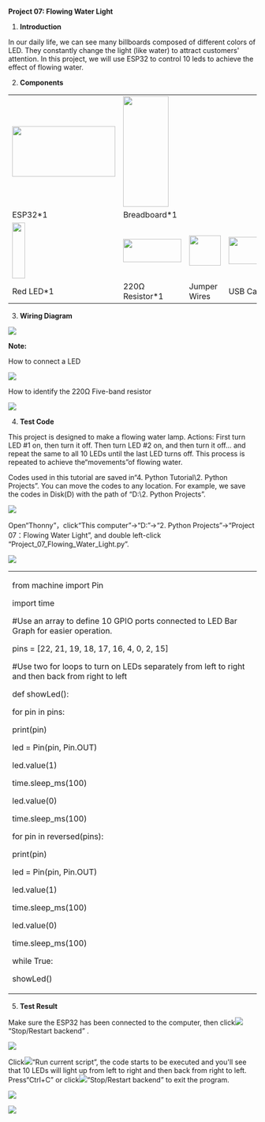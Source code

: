 **Project 07: Flowing Water Light**

1.  **Introduction**

In our daily life, we can see many billboards composed of different
colors of LED. They constantly change the light (like water) to attract
customers' attention. In this project, we will use ESP32 to control 10
leds to achieve the effect of flowing water.

2.  **Components**

<table>
<tbody>
<tr class="odd">
<td><img src="https://raw.githubusercontent.com/keyestudio/KS5011-KS5011F-Keyestudio-ESP32-Learning-Kit-Complete-Edition-Python/master/media/56053f7126905c6def63919c661d5c0a.jpeg" style="width:2.17847in;height:1.0625in" /></td>
<td><img src="https://raw.githubusercontent.com/keyestudio/KS5011-KS5011F-Keyestudio-ESP32-Learning-Kit-Complete-Edition-Python/master/media/e380dd26e4825be9a768973802a55fe6.png" style="width:0.95208in;height:2.33472in" /></td>
<td></td>
<td></td>
</tr>
<tr class="even">
<td>ESP32*1</td>
<td>Breadboard*1</td>
<td></td>
<td></td>
</tr>
<tr class="odd">
<td><img src="https://raw.githubusercontent.com/keyestudio/KS5011-KS5011F-Keyestudio-ESP32-Learning-Kit-Complete-Edition-Python/master/media/7eb361d680dfa351f07f8527aeb37abd.png" style="width:0.275in;height:1.17361in" /></td>
<td><img src="https://raw.githubusercontent.com/keyestudio/KS5011-KS5011F-Keyestudio-ESP32-Learning-Kit-Complete-Edition-Python/master/media/098a2730d0b0a2a4b2079e0fc87fd38b.png" style="width:1.22639in;height:0.49236in" /></td>
<td><img src="https://raw.githubusercontent.com/keyestudio/KS5011-KS5011F-Keyestudio-ESP32-Learning-Kit-Complete-Edition-Python/master/media/c801a7baee258ff7f5f28ac6e9a7097b.png" style="width:0.66736in;height:0.64097in" /></td>
<td><img src="https://raw.githubusercontent.com/keyestudio/KS5011-KS5011F-Keyestudio-ESP32-Learning-Kit-Complete-Edition-Python/master/media/7dcbd02995be3c142b2f97df7f7c03ce.png" style="width:1.05903in;height:0.56667in" /></td>
</tr>
<tr class="even">
<td>Red LED*1</td>
<td>220Ω Resistor*1</td>
<td>Jumper Wires</td>
<td>USB Cable*1</td>
</tr>
</tbody>
</table>

3.  **Wiring Diagram**

![](/media/548f889607bdb0ce017c58f323c85dfa.png)

**Note:**

How to connect a LED

![](/media/42ff6f405dfa128593827de5aa03e94b.png)

How to identify the 220Ω Five-band resistor

![](/media/55c0199544e9819328f6d5778f10d7d0.png)

4.  **Test Code**

This project is designed to make a flowing water lamp. Actions: First
turn LED \#1 on, then turn it off. Then turn LED \#2 on, and then turn
it off... and repeat the same to all 10 LEDs until the last LED turns
off. This process is repeated to achieve the“movements”of flowing water.

Codes used in this tutorial are saved in“4. Python Tutorial\\2. Python
Projects”. You can move the codes to any location. For example, we save
the codes in Disk(D) with the path of “D:\\2. Python Projects”.

![](/media/906b7d4391131929a6b0726f7f5bab30.png)

Open“Thonny”，click“This computer”→“D:”→“2. Python Projects”→“Project
07：Flowing Water Light”, and double left-click
“Project\_07\_Flowing\_Water\_Light.py”.

![](/media/67c86d2d042de2cc00093ca0b608bec5.png)

<table>
<tbody>
<tr class="odd">
<td><p>from machine import Pin</p>
<p>import time</p>
<p>#Use an array to define 10 GPIO ports connected to LED Bar Graph for easier operation.</p>
<p>pins = [22, 21, 19, 18, 17, 16, 4, 0, 2, 15]</p>
<p>#Use two for loops to turn on LEDs separately from left to right and then back from right to left</p>
<p>def showLed():</p>
<p>for pin in pins:</p>
<p>print(pin)</p>
<p>led = Pin(pin, Pin.OUT)</p>
<p>led.value(1)</p>
<p>time.sleep_ms(100)</p>
<p>led.value(0)</p>
<p>time.sleep_ms(100)</p>
<p>for pin in reversed(pins):</p>
<p>print(pin)</p>
<p>led = Pin(pin, Pin.OUT)</p>
<p>led.value(1)</p>
<p>time.sleep_ms(100)</p>
<p>led.value(0)</p>
<p>time.sleep_ms(100)</p>
<p>while True:</p>
<p>showLed()</p></td>
</tr>
</tbody>
</table>

5.  **Test Result**

Make sure the ESP32 has been connected to the computer, then
click![](/media/27451c8a9c13e29d02bc0f5831cfaf1f.png)“Stop/Restart backend” .

![](/media/d6dc066d1004176c398b7c7b1588836a.png)

Click![](/media/da852227207616ccd9aff28f19e02690.png)“Run current script”, the code starts to be
executed and you'll see that 10 LEDs will light up from left to right
and then back from right to left. Press“Ctrl+C” or
click![](/media/27451c8a9c13e29d02bc0f5831cfaf1f.png)“Stop/Restart backend” to exit the program.

![](/media/9ccd5984375ca74cf3949e0042db25c6.png)

![](/media/912e2c3f88b522b89b9935548bae3bd9.png)
